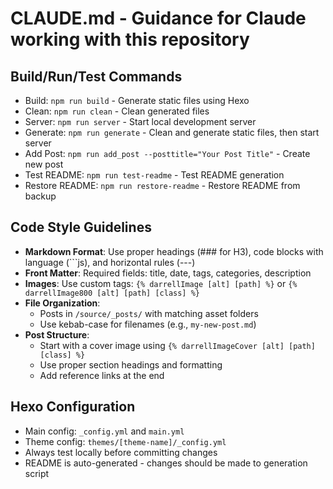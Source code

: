 # CLAUDE.md - Guidance for Claude working with this repository

## Build/Run/Test Commands
- Build: `npm run build` - Generate static files using Hexo
- Clean: `npm run clean` - Clean generated files
- Server: `npm run server` - Start local development server
- Generate: `npm run generate` - Clean and generate static files, then start server
- Add Post: `npm run add_post --posttitle="Your Post Title"` - Create new post
- Test README: `npm run test-readme` - Test README generation
- Restore README: `npm run restore-readme` - Restore README from backup

## Code Style Guidelines
- **Markdown Format**: Use proper headings (### for H3), code blocks with language (```js), and horizontal rules (---)
- **Front Matter**: Required fields: title, date, tags, categories, description
- **Images**: Use custom tags: `{% darrellImage [alt] [path] %}` or `{% darrellImage800 [alt] [path] [class] %}`
- **File Organization**:
  - Posts in `/source/_posts/` with matching asset folders
  - Use kebab-case for filenames (e.g., `my-new-post.md`)
- **Post Structure**:
  - Start with a cover image using `{% darrellImageCover [alt] [path] [class] %}`
  - Use proper section headings and formatting
  - Add reference links at the end

## Hexo Configuration
- Main config: `_config.yml` and `main.yml`
- Theme config: `themes/[theme-name]/_config.yml`
- Always test locally before committing changes
- README is auto-generated - changes should be made to generation script